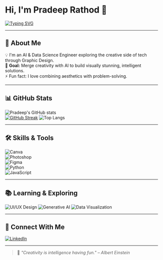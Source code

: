 # Hi, I'm Pradeep Rathod 👋  
[![Typing SVG](https://readme-typing-svg.demolab.com?font=Fira+Code&pause=1000&color=F75C7E&width=435&lines=Graphic+Design+Learner;AI+%26+Data+Science+Engineer;Creative+%2B+Tech+Enthusiast)](https://git.io/typing-svg)

---

## 📖 About Me  
💡 I'm an AI & Data Science Engineer exploring the creative side of tech through Graphic Design.  
🎯 **Goal:** Merge creativity with AI to build visually stunning, intelligent solutions.  
⚡ Fun fact: I love combining aesthetics with problem-solving. 

---

## 📊 GitHub Stats  
![Pradeep's GitHub stats](https://github-readme-stats.vercel.app/api?username=pradeeprathod1165&show_icons=true&theme=radical)  
[![GitHub Streak](https://github-readme-streak-stats.herokuapp.com?user=pradeeprathod1165&theme=radical)](https://git.io/streak-stats)
![Top Langs](https://github-readme-stats.vercel.app/api/top-langs/?username=pradeeprathod1165&layout=compact&theme=radical)  

---

## 🛠 Skills & Tools  
![Canva](https://img.shields.io/badge/Canva-%2300C4CC.svg?style=for-the-badge&logo=Canva&logoColor=white)  
![Photoshop](https://img.shields.io/badge/Adobe%20Photoshop-%2331A8FF.svg?style=for-the-badge&logo=Adobe%20Photoshop&logoColor=white)  
![Figma](https://img.shields.io/badge/Figma-%23F24E1E.svg?style=for-the-badge&logo=Figma&logoColor=white)  
![Python](https://img.shields.io/badge/Python-%233776AB.svg?style=for-the-badge&logo=python&logoColor=white)  
![JavaScript](https://img.shields.io/badge/JavaScript-%23F7DF1E.svg?style=for-the-badge&logo=javascript&logoColor=black)  

---

## 📚 Learning & Exploring
![UI/UX Design](https://img.shields.io/badge/UI/UX%20Design-%23FF4088.svg?style=for-the-badge)
![Generative AI](https://img.shields.io/badge/Generative%20AI-%234285F4.svg?style=for-the-badge)
![Data Visualization](https://img.shields.io/badge/Data%20Visualization-%23F0DB4F.svg?style=for-the-badge)

---

## 🔗 Connect With Me  
[![LinkedIn](https://img.shields.io/badge/LinkedIn-%230077B5.svg?style=for-the-badge&logo=linkedin&logoColor=white)](https://www.linkedin.com/in/pradeep-rathod-b61a95260/)

---

> 💬 *"Creativity is intelligence having fun." – Albert Einstein*
